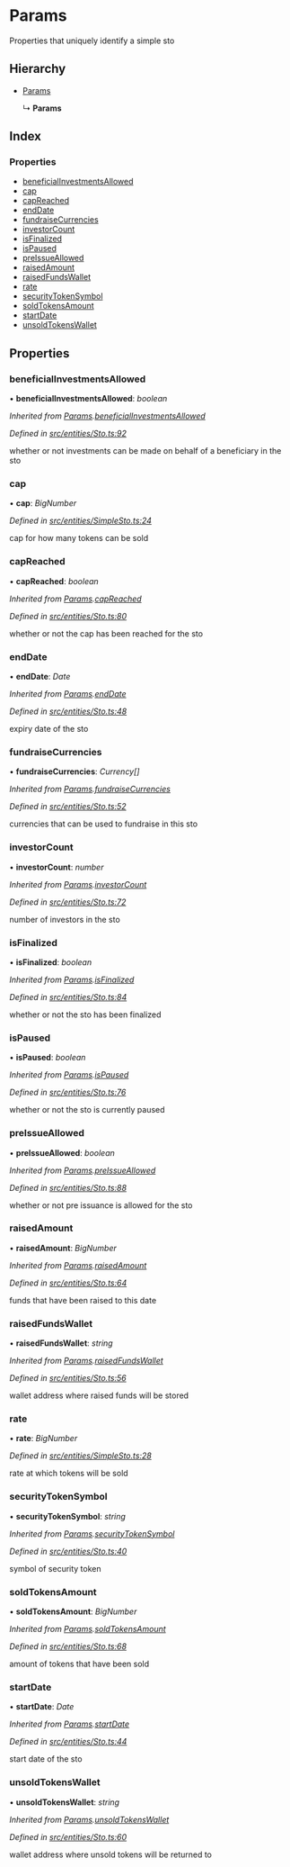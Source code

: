 # Params

Properties that uniquely identify a simple sto

## Hierarchy

* [Params](../interfaces/_entities_sto_.params.md)

  ↳ **Params**

## Index

### Properties

* [beneficialInvestmentsAllowed](../interfaces/_entities_simplesto_.params.md#beneficialinvestmentsallowed)
* [cap](../interfaces/_entities_simplesto_.params.md#cap)
* [capReached](../interfaces/_entities_simplesto_.params.md#capreached)
* [endDate](../interfaces/_entities_simplesto_.params.md#enddate)
* [fundraiseCurrencies](../interfaces/_entities_simplesto_.params.md#fundraisecurrencies)
* [investorCount](../interfaces/_entities_simplesto_.params.md#investorcount)
* [isFinalized](../interfaces/_entities_simplesto_.params.md#isfinalized)
* [isPaused](../interfaces/_entities_simplesto_.params.md#ispaused)
* [preIssueAllowed](../interfaces/_entities_simplesto_.params.md#preissueallowed)
* [raisedAmount](../interfaces/_entities_simplesto_.params.md#raisedamount)
* [raisedFundsWallet](../interfaces/_entities_simplesto_.params.md#raisedfundswallet)
* [rate](../interfaces/_entities_simplesto_.params.md#rate)
* [securityTokenSymbol](../interfaces/_entities_simplesto_.params.md#securitytokensymbol)
* [soldTokensAmount](../interfaces/_entities_simplesto_.params.md#soldtokensamount)
* [startDate](../interfaces/_entities_simplesto_.params.md#startdate)
* [unsoldTokensWallet](../interfaces/_entities_simplesto_.params.md#unsoldtokenswallet)

## Properties

### beneficialInvestmentsAllowed

• **beneficialInvestmentsAllowed**: _boolean_

_Inherited from_ [_Params_](../interfaces/_entities_sto_.params.md)_._[_beneficialInvestmentsAllowed_](../interfaces/_entities_sto_.params.md#beneficialinvestmentsallowed)

_Defined in_ [_src/entities/Sto.ts:92_](https://github.com/PolymathNetwork/polymath-sdk/blob/e8bbc1e/src/entities/Sto.ts#L92)

whether or not investments can be made on behalf of a beneficiary in the sto

### cap

• **cap**: _BigNumber_

_Defined in_ [_src/entities/SimpleSto.ts:24_](https://github.com/PolymathNetwork/polymath-sdk/blob/e8bbc1e/src/entities/SimpleSto.ts#L24)

cap for how many tokens can be sold

### capReached

• **capReached**: _boolean_

_Inherited from_ [_Params_](../interfaces/_entities_sto_.params.md)_._[_capReached_](../interfaces/_entities_sto_.params.md#capreached)

_Defined in_ [_src/entities/Sto.ts:80_](https://github.com/PolymathNetwork/polymath-sdk/blob/e8bbc1e/src/entities/Sto.ts#L80)

whether or not the cap has been reached for the sto

### endDate

• **endDate**: _Date_

_Inherited from_ [_Params_](../interfaces/_entities_sto_.params.md)_._[_endDate_](../interfaces/_entities_sto_.params.md#enddate)

_Defined in_ [_src/entities/Sto.ts:48_](https://github.com/PolymathNetwork/polymath-sdk/blob/e8bbc1e/src/entities/Sto.ts#L48)

expiry date of the sto

### fundraiseCurrencies

• **fundraiseCurrencies**: _Currency\[\]_

_Inherited from_ [_Params_](../interfaces/_entities_sto_.params.md)_._[_fundraiseCurrencies_](../interfaces/_entities_sto_.params.md#fundraisecurrencies)

_Defined in_ [_src/entities/Sto.ts:52_](https://github.com/PolymathNetwork/polymath-sdk/blob/e8bbc1e/src/entities/Sto.ts#L52)

currencies that can be used to fundraise in this sto

### investorCount

• **investorCount**: _number_

_Inherited from_ [_Params_](../interfaces/_entities_sto_.params.md)_._[_investorCount_](../interfaces/_entities_sto_.params.md#investorcount)

_Defined in_ [_src/entities/Sto.ts:72_](https://github.com/PolymathNetwork/polymath-sdk/blob/e8bbc1e/src/entities/Sto.ts#L72)

number of investors in the sto

### isFinalized

• **isFinalized**: _boolean_

_Inherited from_ [_Params_](../interfaces/_entities_sto_.params.md)_._[_isFinalized_](../interfaces/_entities_sto_.params.md#isfinalized)

_Defined in_ [_src/entities/Sto.ts:84_](https://github.com/PolymathNetwork/polymath-sdk/blob/e8bbc1e/src/entities/Sto.ts#L84)

whether or not the sto has been finalized

### isPaused

• **isPaused**: _boolean_

_Inherited from_ [_Params_](../interfaces/_entities_sto_.params.md)_._[_isPaused_](../interfaces/_entities_sto_.params.md#ispaused)

_Defined in_ [_src/entities/Sto.ts:76_](https://github.com/PolymathNetwork/polymath-sdk/blob/e8bbc1e/src/entities/Sto.ts#L76)

whether or not the sto is currently paused

### preIssueAllowed

• **preIssueAllowed**: _boolean_

_Inherited from_ [_Params_](../interfaces/_entities_sto_.params.md)_._[_preIssueAllowed_](../interfaces/_entities_sto_.params.md#preissueallowed)

_Defined in_ [_src/entities/Sto.ts:88_](https://github.com/PolymathNetwork/polymath-sdk/blob/e8bbc1e/src/entities/Sto.ts#L88)

whether or not pre issuance is allowed for the sto

### raisedAmount

• **raisedAmount**: _BigNumber_

_Inherited from_ [_Params_](../interfaces/_entities_sto_.params.md)_._[_raisedAmount_](../interfaces/_entities_sto_.params.md#raisedamount)

_Defined in_ [_src/entities/Sto.ts:64_](https://github.com/PolymathNetwork/polymath-sdk/blob/e8bbc1e/src/entities/Sto.ts#L64)

funds that have been raised to this date

### raisedFundsWallet

• **raisedFundsWallet**: _string_

_Inherited from_ [_Params_](../interfaces/_entities_sto_.params.md)_._[_raisedFundsWallet_](../interfaces/_entities_sto_.params.md#raisedfundswallet)

_Defined in_ [_src/entities/Sto.ts:56_](https://github.com/PolymathNetwork/polymath-sdk/blob/e8bbc1e/src/entities/Sto.ts#L56)

wallet address where raised funds will be stored

### rate

• **rate**: _BigNumber_

_Defined in_ [_src/entities/SimpleSto.ts:28_](https://github.com/PolymathNetwork/polymath-sdk/blob/e8bbc1e/src/entities/SimpleSto.ts#L28)

rate at which tokens will be sold

### securityTokenSymbol

• **securityTokenSymbol**: _string_

_Inherited from_ [_Params_](../interfaces/_entities_sto_.params.md)_._[_securityTokenSymbol_](../interfaces/_entities_sto_.params.md#securitytokensymbol)

_Defined in_ [_src/entities/Sto.ts:40_](https://github.com/PolymathNetwork/polymath-sdk/blob/e8bbc1e/src/entities/Sto.ts#L40)

symbol of security token

### soldTokensAmount

• **soldTokensAmount**: _BigNumber_

_Inherited from_ [_Params_](../interfaces/_entities_sto_.params.md)_._[_soldTokensAmount_](../interfaces/_entities_sto_.params.md#soldtokensamount)

_Defined in_ [_src/entities/Sto.ts:68_](https://github.com/PolymathNetwork/polymath-sdk/blob/e8bbc1e/src/entities/Sto.ts#L68)

amount of tokens that have been sold

### startDate

• **startDate**: _Date_

_Inherited from_ [_Params_](../interfaces/_entities_sto_.params.md)_._[_startDate_](../interfaces/_entities_sto_.params.md#startdate)

_Defined in_ [_src/entities/Sto.ts:44_](https://github.com/PolymathNetwork/polymath-sdk/blob/e8bbc1e/src/entities/Sto.ts#L44)

start date of the sto

### unsoldTokensWallet

• **unsoldTokensWallet**: _string_

_Inherited from_ [_Params_](../interfaces/_entities_sto_.params.md)_._[_unsoldTokensWallet_](../interfaces/_entities_sto_.params.md#unsoldtokenswallet)

_Defined in_ [_src/entities/Sto.ts:60_](https://github.com/PolymathNetwork/polymath-sdk/blob/e8bbc1e/src/entities/Sto.ts#L60)

wallet address where unsold tokens will be returned to

